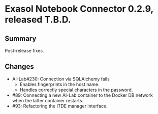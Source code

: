 # Exasol Notebook Connector 0.2.9, released T.B.D.

## Summary

Post-release fixes.

## Changes

* AI-Lab#230: Connection via SQLAlchemy fails
  - Enables fingerprints in the host name.
  - Handles correctly special characters in the password. 
* #89: Connecting a new AI-Lab container to the Docker DB network when the latter container restarts.
* #93: Refactoring the ITDE manager interface.